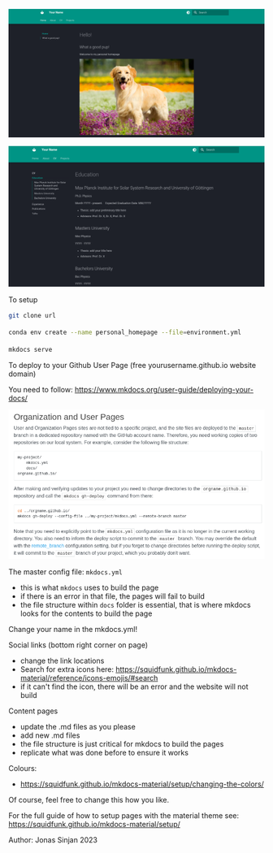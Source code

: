 ![preview](./images/preview.png)

![cv](./images/cv_preview.png)

To setup 

```bash
git clone url

conda env create --name personal_homepage --file=environment.yml

mkdocs serve
```

To deploy to your Github User Page (free yourusername.github.io website domain)

You need to follow: https://www.mkdocs.org/user-guide/deploying-your-docs/

![deploy](./images/deploy_user_github.png)

The master config file: `mkdocs.yml`

- this is what `mkdocs` uses to build the page
- if there is an error in that file, the pages will fail to build
- the file structure within `docs` folder is essential, that is where mkdocs looks for the contents to build the page

Change your name in the mkdocs.yml!

Social links (bottom right corner on page)

- change the link locations
- Search for extra icons here: https://squidfunk.github.io/mkdocs-material/reference/icons-emojis/#search
- if it can't find the icon, there will be an error and the website will not build

Content pages

- update the .md files as you please
- add new .md files
- the file structure is just critical for mkdocs to build the pages
- replicate what was done before to ensure it works

Colours:

- https://squidfunk.github.io/mkdocs-material/setup/changing-the-colors/

Of course, feel free to change this how you like.

For the full guide of how to setup pages with the material theme see: https://squidfunk.github.io/mkdocs-material/setup/

Author: Jonas Sinjan 2023